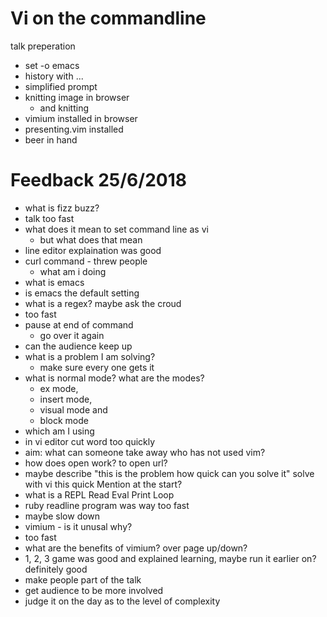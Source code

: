 # Vi on the commandline

talk preperation

  - set -o emacs
  - history with
      ...
  - simplified prompt
  - knitting image in browser
    - and knitting
  - vimium installed in browser
  - presenting.vim installed
  - beer in hand

# Feedback 25/6/2018

- what is fizz buzz?
- talk too fast
- what does it mean to set command line as vi
  - but what does that mean
- line editor explaination was good
- curl command - threw people
  - what am i doing
- what is emacs
- is emacs the default setting
- what is a regex? maybe ask the croud
- too fast
- pause at end of command
  - go over it again
- can the audience keep up
- what is a problem I am solving?
  - make sure every one gets it
- what is normal mode? what are the modes?
  - ex mode,
  - insert mode,
  - visual mode and
  - block mode
- which am I using
- in vi editor cut word too quickly
- aim: what can someone take away who has not used vim?
- how does open work? to open url?
- maybe describe "this is the problem how quick
  can you solve it" solve with vi this quick
  Mention at the start?
- what is a REPL Read Eval Print Loop
- ruby readline program was way too fast
- maybe slow down
- vimium - is it unusal why?
- too fast
- what are the benefits of vimium? over page up/down?
- 1, 2, 3 game was good and explained learning, maybe
  run it earlier on? definitely good
- make people part of the talk
- get audience to be more involved
- judge it on the day as to the level of complexity

